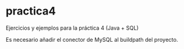 # practica4
Ejercicios y ejemplos para la práctica 4 (Java + SQL)

Es necesario añadir el conector de MySQL al buildpath del proyecto.
